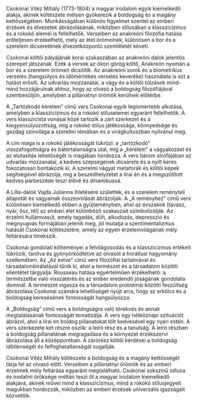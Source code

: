 Csokonai Vitéz Mihály (1773-1804) a magyar irodalom egyik kiemelkedő alakja, akinek költészete mélyen gyökerezik a boldogság és a magány kettősségében. Munkásságában különös figyelmet szentel az emberi érzések és élvezetek ábrázolásának, miközben stílusában a klasszicizmus és a rokokó elemei is fellelhetők. Verseiben az anakreóni filozófia hatása erőteljesen érzékelhető, mely az élet örömeinek, különösen a bor és a szerelem dicséretének élvezetközpontú szemléletét követi.

Csokonai költői pályájának korai szakaszában az anakreóni dalok jelentős szerepet játszanak. Ezek a versek az ókori görög költő, Anakreón nyomán a bor és a szerelem örömeit dicsőítik. Az anakreóni sorok és a biometrikus verselés (hangsúlyos és időmértékes verselés keveréke) használata is ezt a hatást erősíti. Az udvarlás mozzanatai, a vágy és a költői túlzások mind-mind hozzájárulnak ahhoz, hogy az olvasó a boldogság filozófiájával szembesüljön, amelyben a pillanatnyi örömök kerülnek előtérbe.

A „Tartózkodó kérelem” című vers Csokonai egyik legismertebb alkotása, amelyben a klasszicizmus és a rokokó stíluselemei egyaránt fellelhetők. A vers klasszicista vonásai közé tartozik a zárt szerkezet és a kiegyensúlyozottság, míg a rokokó stílus játékossága, könnyedsége és gazdag színvilága a szerelmi témában és a virágkultuszban nyilvánul meg.

A cím maga is a rokokó játékosságát tükrözi: a „tartózkodó” visszafogottságra és bátortalanságra utal, míg a „kérelem” a vágyakozást és az elutasítás lehetőségét is magában hordozza. A vers három strófájában az udvarlás mozzanatai, a kedves szépségének dicsérete és a nyílt kérés fokozatosan bontakozik ki. A szerelmi vágyat metaforák és költői képek segítségével ábrázolja, míg a beszédhelyzetet a lírai én és a megszólított kedves párbeszéde teszi élővé és dinamikussá.

A Lilla-dalok Vajda Julianna ihletésére születtek, és a szerelem reményteli állapotát és vágyainak összeomlását ábrázolják. A „A reményhez” című vers különösen kiemelkedő ebben a gyűjteményben, ahol az évszakok (tavasz, nyár, ősz, tél) az emberi élet különböző szakaszait szimbolizálják. Az érzelmi hullámvasút, amely tagadás, düh, alkudozás, depresszió és megnyugvás formájában jelenik meg, jól mutatja a szentimentalizmus hatását Csokonai költészetére, amely az egyén érzelemvilágának mély feltárására törekszik.

Csokonai gondolati költeményei a felvilágosodás és a klasszicizmus értékeit tükrözik, tanítva és gyönyörködtetve az olvasót a horatiusi hagyomány szellemében. Az „Az estve” című vers filozófiai tartalmával és társadalombírálatával tűnik ki, ahol a természet és a társadalom közötti ellentétet tárgyalja. Rousseau hatása egyértelműen érzékelhető: a természetbe való visszatérés és az ember eredendő jóságának gondolata dominál. A természet vigasza és a társadalom problémái közötti feszültség ábrázolása Csokonai számára lehetőséget nyújt arra, hogy az erkölcs és a boldogság keresésének fontosságát hangsúlyozza.

A „Boldogság” című vers a boldogságra való törekvés és annak megtalálásának fontosságát tematizálja. A vers egy hétköznapi szituációt ábrázol, ahol a lírai én boldog pillanatokat tölt kedvesével egy nyári estén. A vers szerkezete két részre oszlik: a leíró rész és a tanulság. A leíró részben a boldogság pillanatának megragadása és a környezet érzékszervi ábrázolása áll a középpontban. A zárórész költői kérdései a boldogság időtlenségét és felfoghatatlanságát sugallják.

Csokonai Vitéz Mihály költészete a boldogság és a magány kettősségét tárja fel az olvasó előtt. Verseiben a pillanatnyi örömök és az emberi érzelmek mély feltárása egyaránt megtalálható. Csokonai sokszínű stílusa és irodalmi öröksége méltán teszi őt a magyar irodalom kiemelkedő alakjává, akinek művei mind a klasszicizmus, mind a rokokó stílusjegyeit magukban hordozzák, miközben az emberi érzések univerzális igazságait közvetítik.